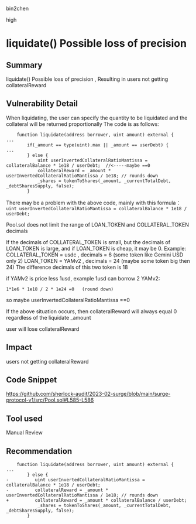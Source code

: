 bin2chen

high

# liquidate() Possible loss of precision

## Summary
liquidate() Possible loss of precision , Resulting in users not getting collateralReward
## Vulnerability Detail

When liquidating, the user can specify the quantity to be liquidated and the collateral will be returned proportionally
The code is as follows:
```solidity
    function liquidate(address borrower, uint amount) external {
...
        if(_amount == type(uint).max || _amount == userDebt) {
...
        } else {
            uint userInvertedCollateralRatioMantissa = collateralBalance * 1e18 / userDebt;  //<-----maybe ==0
            collateralReward = _amount * userInvertedCollateralRatioMantissa / 1e18; // rounds down
            _shares = tokenToShares(_amount, _currentTotalDebt, _debtSharesSupply, false);
        }
```
There may be a problem with the above code, mainly with this formula：
``` uint userInvertedCollateralRatioMantissa = collateralBalance * 1e18 / userDebt; ```

Pool.sol does not limit the range of LOAN_TOKEN and COLLATERAL_TOKEN decimals

If the decimals of COLLATERAL_TOKEN is small, but the decimals of LOAN_TOKEN is large, and if LOAN_TOKEN is cheap, it may be 0.
Example:
COLLATERAL_TOKEN = usdc , decimals = 6   (some token like Gemini USD only 2)
LOAN_TOKEN = YAMv2 , decimals = 24          (maybe some token big then 24)
The difference decimals of this two token is 18

if YAMv2 is price less 1usd, example 1usd can borrow 2 YAMv2:

```1*1e6 * 1e18 / 2 * 1e24 =0   (round down)```

so maybe userInvertedCollateralRatioMantissa ==0 

If the above situation occurs, then collateralReward will always equal 0 regardless of the liquidate _amount

user will lose collateralReward

## Impact

users not getting collateralReward

## Code Snippet

https://github.com/sherlock-audit/2023-02-surge/blob/main/surge-protocol-v1/src/Pool.sol#L585-L586

## Tool used

Manual Review

## Recommendation
```solidity
    function liquidate(address borrower, uint amount) external {
...
        } else {
-          uint userInvertedCollateralRatioMantissa = collateralBalance * 1e18 / userDebt;
-          collateralReward = _amount * userInvertedCollateralRatioMantissa / 1e18; // rounds down
+          collateralReward = _amount * collateralBalance / userDebt;
            _shares = tokenToShares(_amount, _currentTotalDebt, _debtSharesSupply, false);
        }
```